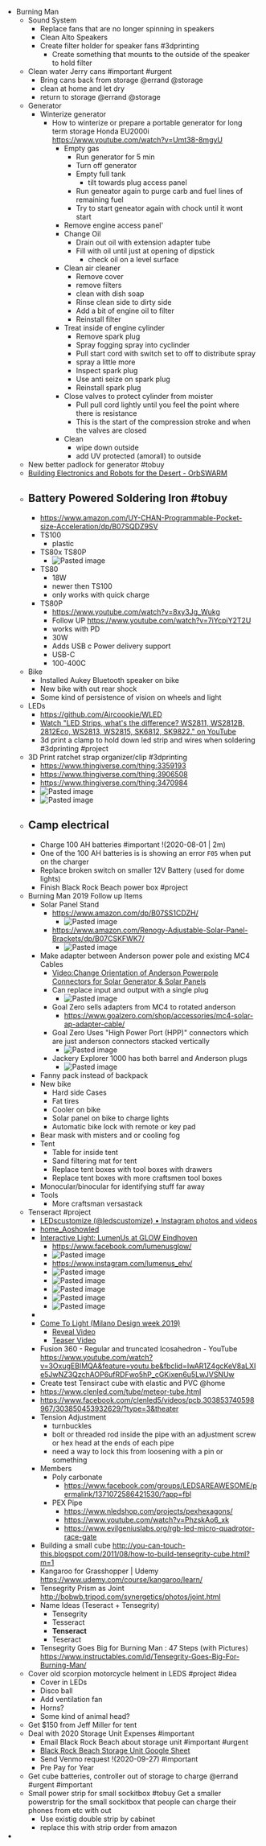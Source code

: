 - Burning Man
	- Sound System
		- Replace fans that are no longer spinning in speakers
		- Clean Alto Speakers
		- Create filter holder for speaker fans #3dprinting
			- Create something that mounts to the outside of the speaker to hold filter
	- Clean water Jerry cans #important #urgent
		- Bring cans back from storage @errand @storage
		- clean at home and let dry
		- return to storage @errand @storage
	- Generator
		- Winterize generator
			- How to winterize or prepare a portable generator for long term storage Honda EU2000i
			  https://www.youtube.com/watch?v=Umt38-8mgyU
				- Empty gas
					- Run generator for 5 min
					- Turn off generator
					- Empty full tank
						- tilt towards plug access panel
					- Run geneator again to purge carb and fuel lines of remaining fuel
					- Try to start geneator again with chock until it wont start
				- Remove engine access panel'
				- Change Oil
					- Drain out oil with extension adapter tube
					- Fill with oil until just at opening of dipstick
						- check oil on a level surface
				- Clean air cleaner
					- Remove cover
					- remove filters
					- clean with dish soap
					- Rinse clean side to dirty side
					- Add a bit of engine oil to filter
					- Reinstall filter
				- Treat inside of engine cylinder
					- Remove spark plug
					- Spray fogging spray into cyclinder
					- Pull start cord with switch set to off to distribute spray
					- spray a little more
					- Inspect spark plug
					- Use anti seize on spark plug
					- Reinstall spark plug
				- Close valves to protect cylinder from moister
					- Pull pull cord lightly until you feel the point where there is resistance
					- This is the start of the compression stroke and when the valves are closed
				- Clean
					- wipe down outside
					- add UV protected (amorall) to outside
	- New better padlock for generator #tobuy
	- [Building Electronics and Robots for the Desert - OrbSWARM](http://wiki.orbswarm.com/index.php/Building_Electronics_and_Robots_for_the_Desert)
	- Battery Powered Soldering Iron #tobuy
		-
		- https://www.amazon.com/UY-CHAN-Programmable-Pocket-size-Acceleration/dp/B07SQDZ9SV
		- TS100
			- plastic
		- TS80x TS80P
			- ![Pasted image](https://dynalist.io/u/KqgdiRe11jwJT8Xbknlucqyy)
		- TS80
			- 18W
			- newer then TS100
			- only works with quick charge
		- TS80P
			- https://www.youtube.com/watch?v=8xy3Jg_Wukg
			- Follow UP
			  https://www.youtube.com/watch?v=7iYcpiY2T2U
			- works with PD
			- 30W
			- Adds USB c Power delivery support
			- USB-C
			- 100-400C
	- Bike
		- Installed Aukey Bluetooth speaker on bike
		- New bike with out rear shock
		- Some kind of persistence of vision on wheels and light
	- LEDs
		- https://github.com/Aircoookie/WLED
		- [Watch "LED Strips, what's the difference? WS2811, WS2812B, 2812Eco, WS2813, WS2815, SK6812, SK9822." on YouTube](https://youtu.be/QnvircC22hU)
		- 3d print a clamp to hold down led strip and wires when soldering #3dprinting #project
	- 3D Print ratchet strap organizer/clip #3dprinting
		- https://www.thingiverse.com/thing:3359193
		- https://www.thingiverse.com/thing:3906508
		- https://www.thingiverse.com/thing:3470984
		- ![Pasted image](https://dynalist.io/u/9nqTssjH25krRfnAFnnowRoR)
		- ![Pasted image](https://dynalist.io/u/asVV0sNoNBDGRiYrWrX38kZk)
	- Camp electrical
		-
		- Charge 100 AH batteries #important !(2020-08-01 | 2m)
		- One of the 100 AH batteries is is showing an error `F05` when put on the charger
		- Replace broken switch on smaller 12V Battery (used for dome lights)
		- Finish Black Rock Beach power box #project
	- Burning Man 2019 Follow up Items
		- Solar Panel Stand
			- https://www.amazon.com/dp/B07SS1CDZH/
				- ![Pasted image](https://dynalist.io/u/6y5Z9PD3glBgDQ0jiRmeq_IS)
			- https://www.amazon.com/Renogy-Adjustable-Solar-Panel-Brackets/dp/B07CSKFWK7/
				- ![Pasted image](https://dynalist.io/u/Q56FBWuvI-YkXIOtNwwz3B5h)
		- Make adapter between Anderson power pole and existing MC4 Cables
			- [Video:Change Orientation of Anderson Powerpole Connectors for Solar Generator & Solar Panels](https://www.youtube.com/watch?v=KGlPck6CZg0)
			- Can replace input and output with a single plug
				- ![Pasted image](https://dynalist.io/u/NSZLFq5k8yJ0qICtAuhUMycM)
			- Goal Zero sells adapters from MC4 to rotated anderson
				- https://www.goalzero.com/shop/accessories/mc4-solar-ap-adapter-cable/
			- Goal Zero Uses "High Power Port (HPP)" connectors which are just anderson connectors stacked vertically
				- ![Pasted image](https://dynalist.io/u/IBkBOSPh0meVXgPDKp8QRW-Z)
			- Jackery Explorer 1000 has both barrel and Anderson plugs
				- ![Pasted image](https://dynalist.io/u/joJtS_1_2b2lzRlia7F6RZdJ)
		- Fanny pack instead of backpack
		- New bike
			- Hard side Cases
			- Fat tires
			- Cooler on bike
			- Solar panel on bike to charge lights
			- Automatic bike lock with remote or key pad
		- Bear mask with misters and or cooling fog
		- Tent
			- Table for inside tent
			- Sand filtering mat for tent
			- Replace tent boxes with tool boxes with drawers
			- Replace tent boxes with more craftsmen tool boxes
		- Monocular/binocular for identifying stuff far away
		- Tools
			- More craftsman versastack
	- Tenseract #project
		- [LEDscustomize (@ledscustomize) • Instagram photos and videos](https://www.instagram.com/ledscustomize/?igshid=1hfhx3vy56bsz&fbclid=IwAR08iVXJ1vKzaYpmYZX-CAnt3syw7s93wynBEaSYQ23KRoKnJys2BOV_eSg)
		- [home_Aoshowled](http://aoshowled.com/?fbclid=IwAR0pVXV96lmg8qe3Z10Px5BHSEW2KIbxjZTGL0Lze45A-Gu1ngeSidyVGms)
		- [Interactive Light: LumenUs at GLOW Eindhoven](https://www.youtube.com/watch?v=v8SXWIZsKuA)
			- https://www.facebook.com/lumenusglow/
			- ![Pasted image](https://dynalist.io/u/nYK98cWjeC8Ehf4jiY5rdQJ-)
			- https://www.instagram.com/lumenus_ehv/
			- ![Pasted image](https://dynalist.io/u/tpL33yd1r1UvEham_mcw89cY)
			- ![Pasted image](https://dynalist.io/u/NXgR8edtIEJfDz-L3YGXmx4A)
			- ![Pasted image](https://dynalist.io/u/eWs-9E6YTdAb55IhV_yorIe-)
			- ![Pasted image](https://dynalist.io/u/OnA5M28aIJIvpKFQk46pQIru)
			- ![Pasted image](https://dynalist.io/u/axBkVcFg2sGuY8RH6BNtPOud)
		-
		- [Come To Light (Milano Design week 2019)](https://www.aria.lighting/en/stories-en/come-to-light-milan-design-week-2019.html?fbclid=IwAR3ELCC1E_RM2huBk7GNbiPNMwhw0FpDnCtVc6kWBKdgFCQBYe_anZLffM0)
			- [Reveal Video](https://vimeo.com/332703412)
			- [Teaser Video](https://vimeo.com/330451712)
		- Fusion 360 - Regular and truncated Icosahedron - YouTube
		  https://www.youtube.com/watch?v=3OxugEBIMQA&feature=youtu.be&fbclid=IwAR1Z4gcKeV8aLXIe5JwNZ3QzchAOP6ufRDFwo5hP_cGKixen6u5LwJVSNUw
		- Create test Tensiract cube with elastic and PVC @home
		- https://www.clenled.com/tube/meteor-tube.html
		- https://www.facebook.com/clenled5/videos/pcb.303853740598967/303850453932629/?type=3&theater
		- Tension Adjustment
			- turnbuckles
			- bolt or threaded rod inside the pipe with an adjustment screw or hex head at the ends of each pipe
			- need a way to lock this from loosening with a pin or something
		- Members
			- Poly carbonate
				- https://www.facebook.com/groups/LEDSAREAWESOME/permalink/1371072586421530/?app=fbl
			- PEX Pipe
				- https://www.nledshop.com/projects/pexhexagons/
				- https://www.youtube.com/watch?v=PhzskAo6_xk
				- https://www.evilgeniuslabs.org/rgb-led-micro-quadrotor-race-gate
		- Building a small cube
		  http://you-can-touch-this.blogspot.com/2011/08/how-to-build-tensegrity-cube.html?m=1
		- Kangaroo for Grasshopper | Udemy
		  https://www.udemy.com/course/kangaroo/learn/
		- Tensegrity Prism as Joint
		  http://bobwb.tripod.com/synergetics/photos/joint.html
		- Name Ideas (Teseract + Tensegrity)
			- Tensegrity
			- Tesseract
			- **Tenseract**
			- Teseract
		- Tensegrity Goes Big for Burning Man : 47 Steps (with Pictures)
		  https://www.instructables.com/id/Tensegrity-Goes-Big-For-Burning-Man/
	- Cover old scorpion motorcycle helment in LEDS #project #idea
		- Cover in LEDs
		- Disco ball
		- Add ventilation fan
		- Horns?
		- Some kind of animal head?
	- Get $150 from Jeff Miller for tent
	- Deal with 2020 Storage Unit Expenses #important
		- Email Black Rock Beach about storage unit #important #urgent
		- [Black Rock Beach Storage Unit Google Sheet](https://docs.google.com/spreadsheets/d/1_DtyC9z3jeraUCWSCZ-OnxaB52oQRMu1-tIIl97kAEQ/edit#gid=0)
		- Send Venmo request !(2020-09-27) #important
		- Pre Pay for Year
	- Get cube batteries, controller out of storage to charge @errand #urgent #important
	- Small power strip for small sockitbox #tobuy
	  Get a smaller powerstrip for the small sockitbox that people can charge their phones from etc with out
		- Use existig double strip by cabinet
		- replace this with strip order from amazon
-